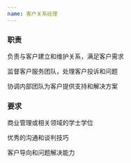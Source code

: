 ```yaml
---
name: 客户关系经理
---
```

<head>
	<meta charset="utf-8"> 
	<title>Bootstrap 实例 - 带语境色彩的面板</title>
	<link rel="stylesheet" href="https://cdn.staticfile.net/twitter-bootstrap/3.3.7/css/bootstrap.min.css">
	<script src="https://cdn.staticfile.net/jquery/2.1.1/jquery.min.js"></script>
	<script src="https://cdn.staticfile.net/twitter-bootstrap/3.3.7/js/bootstrap.min.js"></script>
</head>
<body>
<div class="panel panel-info">
	<div class="panel-heading">
		<h3 class="panel-title">职责</h3>
	</div>
	<div class="panel-body">
		<p>负责与客户建立和维护关系，满足客户需求</p>
        <p>监督客户服务团队，处理客户投诉和问题</p>
        <p>协调内部团队为客户提供支持和解决方案</p>
	</div>
</div>
<div class="panel panel-info">
	<div class="panel-heading">
		<h3 class="panel-title">要求</h3>
	</div>
	<div class="panel-body">
		<p>商业管理或相关领域的学士学位</p>
        <p>优秀的沟通和谈判技巧</p>
        <p>客户导向和问题解决能力</p>
	</div>
</div>
</body>
